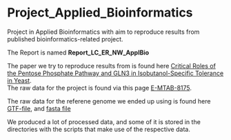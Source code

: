 # Project_Applied_Bioinformatics
Project in Applied Bioinformatics with aim to reproduce results from published bioinformatics-related project. 

The Report is named __Report_LC_ER_NW_ApplBio__

The paper we try to reproduce results from is found here 
[Critical Roles of the Pentose Phosphate Pathway and GLN3 in Isobutanol-Specific Tolerance in Yeast](https://www.sciencedirect.com/science/article/pii/S2405471219303825?via%3Dihub&fbclid=IwAR1sm8l5mnIriLjvae50UiWEqT2HdD3D9pYmtvQRUG6fuDvvpTQSIThzSMg#mmc3).   
The raw data for the project is found via this page [E-MTAB-8175]( https://www.ebi.ac.uk/arrayexpress/experiments/E-MTAB-8175/samples/?keywords=&organism=Saccharomyces%20cerevisiae&exptype[0]=%22rna%20assay%22&exptype[1]=%22sequencing%20assay%22&array=&fbclid=IwAR13kITeyTE21skEvLn14Ea_2iA1JJ6P9Gj2ZnwSMp_32uhFCM3rmm2ZyA8).

The raw data for the referene genome we ended up using is found here [GTF-file](http://ftp.ensembl.org/pub/release-99/gtf/saccharomyces_cerevisiae/), and [fasta file](http://ftp.ensembl.org/pub/release-67/fasta/saccharomyces_cerevisiae/)

We produced a lot of processed data, and some of it is stored in the directories with the scripts that make use of the respective data. 

